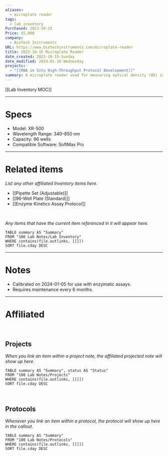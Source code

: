 ```yaml
---
aliases:
  - microplate reader
tags:
  - lab_inventory
Purchased: 2023-10-15
Price: $5,000
company:
  - BioTech Instruments
URL: https://www.biotechinstruments.com/microplate-reader
title: 2023-10-15 Microplate Reader
date_created: 2023-10-15-Sunday
date_modified: 2024-01-10-Wednesday
projects:
  - "[[RNA in Situ High-Throughput Protocol Development]]"
summary: A microplate reader used for measuring optical density (OD) in 96-well plates for enzymatic assays.
---
```


[[Lab Inventory MOC]]

---

# Specs

- Model: XR-500
- Wavelength Range: 340–850 nm
- Capacity: 96 wells
- Compatible Software: SoftMax Pro

---

# Related items

_List any other affiliated Inventory items here._

- [[Pipette Set (Adjustable)]]
- [[96-Well Plate (Standard)]]  
- [[Enzyme Kinetics Assay Protocol]]  

<br>

_Any items that have the current item referenced in it will appear here._

```dataview
TABLE summary AS "Summary"
FROM "100 Lab Notes/Lab Inventory"
WHERE contains(file.outlinks, [[]])
SORT file.cday DESC
```

---

# Notes

- Calibrated on 2024-01-05 for use with enzymatic assays.
- Requires maintenance every 6 months.


---
# Affiliated 

<br> 

## Projects 

_When you link an item within a project note, the affiliated projected note will show up here._

```dataview
TABLE summary AS "Summary", status AS "Status"
FROM "100 Lab Notes/Projects" 
WHERE contains(file.outlinks, [[]])
SORT file.cday DESC
```

<br>

## Protocols 

_Whenever you link an item within a protocol, the protocol will show up here in the callout._

```dataview
TABLE summary AS "Summary"
FROM "100 Lab Notes/Protocols" 
WHERE contains(file.outlinks, [[]])
SORT file.cday DESC
```
